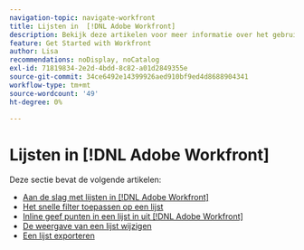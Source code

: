 ```yaml
---
navigation-topic: navigate-workfront
title: Lijsten in  [!DNL Adobe Workfront]
description: Bekijk deze artikelen voor meer informatie over het gebruik van lijsten in Adobe Workfront.
feature: Get Started with Workfront
author: Lisa
recommendations: noDisplay, noCatalog
exl-id: 71819834-2e2d-4bdd-8c82-a01d2849355e
source-git-commit: 34ce6492e14399926aed910bf9ed4d8688904341
workflow-type: tm+mt
source-wordcount: '49'
ht-degree: 0%

---
```


# Lijsten in [!DNL Adobe Workfront]

Deze sectie bevat de volgende artikelen:

* [Aan de slag met lijsten in  [!DNL Adobe Workfront]](../../../workfront-basics/navigate-workfront/use-lists/view-items-in-a-list.md)
* [Het snelle filter toepassen op een lijst](../../../workfront-basics/navigate-workfront/use-lists/apply-quick-filter-list.md)
* [Inline geef punten in een lijst in uit  [!DNL Adobe Workfront]](../../../workfront-basics/navigate-workfront/use-lists/inline-edit-objects.md)
* [De weergave van een lijst wijzigen](../../../workfront-basics/navigate-workfront/use-lists/modify-list-display.md)
* [Een lijst exporteren](../../../workfront-basics/navigate-workfront/use-lists/export-lists.md)
